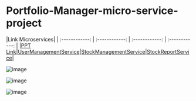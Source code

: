 # Portfolio-Manager-micro-service-project

|Link  <td colspan=3> Microservices|
| :------------: | :------------: | :------------: | :------------: |
|[PPT Link](https://docs.google.com/presentation/d/1PuUXyMNn8C6ZuZKla-S_SfihIY_cWydaDdacV04UWwg/edit?usp=sharing)|[UserManagementService](https://github.com/narottamgoyal/PortfolioManager.UserManagementService)|[StockManagementService](https://github.com/narottamgoyal/PortfolioManager.StockManagementService)|[StockReportService](https://github.com/narottamgoyal/PortfolioManager.StockReportService)|

![image](https://user-images.githubusercontent.com/2716202/80287939-1ce41880-8752-11ea-9d94-19fde65f1872.png)

![image](https://user-images.githubusercontent.com/2716202/80287950-2ff6e880-8752-11ea-90e6-44b19aea7b38.png)

![image](https://user-images.githubusercontent.com/2716202/80287958-35ecc980-8752-11ea-8fbe-e243d159a63f.png)
